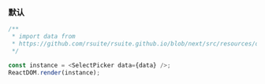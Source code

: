 ### 默认

<!--start-code-->

```js
/**
 * import data from
 * https://github.com/rsuite/rsuite.github.io/blob/next/src/resources/data/users.js
 */

const instance = <SelectPicker data={data} />;
ReactDOM.render(instance);
```

<!--end-code-->
